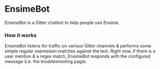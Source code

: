 EnsimeBot
==============

EnsimeBot is a Gitter chatbot to help people use Ensime. 

### How it works
EnsimeBot listens for traffic on various Gitter channels & performs some simple regular expresison matches against the text. Right now, if there is a user mention & a regex match, EnsimeBot responds with the configured message (i.e. the troubleshooting page).



